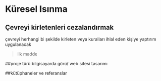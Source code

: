# Küresel Isınma
## Çevreyi kirletenleri cezalandırmak
çevreyi herhangi bi şekilde kirleten veya kuralları ihlal eden kişiye yaptırım uygulanacak
>ilk madde

##proje türü
bilgisayarda görü/ web sitesi tasarımı

##kütüphaneler ve referanslar
